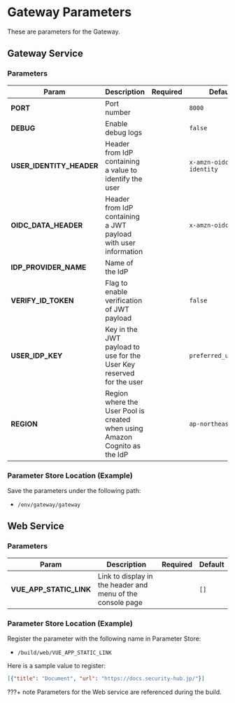 # Gateway Parameters

These are parameters for the Gateway.

## Gateway Service

### Parameters

| Param | Description | Required | Default |
| --- | --- | --- | --- |
| **PORT** | Port number | | `8000` |
| **DEBUG** | Enable debug logs | | `false` |
| **USER_IDENTITY_HEADER** | Header from IdP containing a value to identify the user | | `x-amzn-oidc-identity` |
| **OIDC_DATA_HEADER** | Header from IdP containing a JWT payload with user information | | `x-amzn-oidc-data` |
| **IDP_PROVIDER_NAME** | Name of the IdP | | |
| **VERIFY_ID_TOKEN** | Flag to enable verification of JWT payload | | `false` |
| **USER_IDP_KEY** | Key in the JWT payload to use for the User Key reserved for the user | | `preferred_username` |
| **REGION** | Region where the User Pool is created when using Amazon Cognito as the IdP | | `ap-northeast-1` |

### Parameter Store Location (Example)

Save the parameters under the following path:

- `/env/gateway/gateway`

## Web Service

### Parameters

| Param | Description | Required | Default |
| --- | --- | --- | --- |
| **VUE_APP_STATIC_LINK** | Link to display in the header and menu of the console page | | `[]` |

### Parameter Store Location (Example)

Register the parameter with the following name in Parameter Store:

- `/build/web/VUE_APP_STATIC_LINK`

Here is a sample value to register:

```json
[{"title": "Document", "url": "https://docs.security-hub.jp/"}]
```

???+ note
    Parameters for the Web service are referenced during the build.